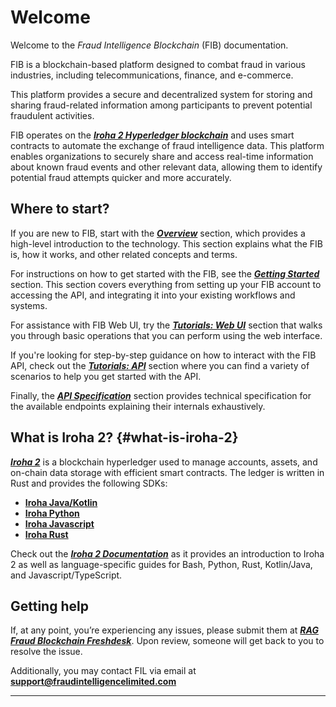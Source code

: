 # Welcome

Welcome to the _Fraud Intelligence Blockchain_ (FIB) documentation.

FIB is a blockchain-based platform designed to combat fraud in various industries, including telecommunications, finance, and e-commerce.

This platform provides a secure and decentralized system for storing and sharing fraud-related information among participants to prevent potential fraudulent activities.

FIB operates on the [**_Iroha 2 Hyperledger blockchain_**](/#what-is-iroha-2) and uses smart contracts to automate the exchange of fraud intelligence data. This platform enables organizations to securely share and access real-time information about known fraud events and other relevant data, allowing them to identify potential fraud attempts quicker and more accurately.

## Where to start?

If you are new to FIB, start with the [**_Overview_**](./overview.md) section, which provides a high-level introduction to the technology. This section explains what the FIB is, how it works, and other related concepts and terms.

For instructions on how to get started with the FIB, see the [**_Getting Started_**](./getting-started.md) section. This section covers everything from setting up your FIB account to accessing the API, and integrating it into your existing workflows and systems.

For assistance with FIB Web UI, try the [**_Tutorials: Web UI_**](./tutorials-web.md) section that walks you through basic operations that you can perform using the web interface.

If you're looking for step-by-step guidance on how to interact with the FIB API, check out the [**_Tutorials: API_**](./tutorials-api.md) section where you can find a variety of scenarios to help you get started with the API.

Finally, the [**_API Specification_**](./api-specification.md) section provides technical specification for the available endpoints explaining their internals exhaustively.

## What is Iroha 2? {#what-is-iroha-2}

[**_Iroha 2_**](https://github.com/hyperledger/iroha/tree/iroha2) is a blockchain hyperledger used to manage accounts, assets, and on-chain data storage with efficient smart contracts. The ledger is written in Rust and provides the following SDKs:

- [**Iroha Java/Kotlin**](https://github.com/hyperledger/iroha-java/tree/iroha2-main)
- [**Iroha Python**](https://github.com/hyperledger/iroha-python/tree/iroha2)
- [**Iroha Javascript**](https://github.com/hyperledger/iroha-javascript/tree/iroha2)
- [**Iroha Rust**](https://github.com/hyperledger/iroha/tree/iroha2-lts/client)

Check out the [**_Iroha 2 Documentation_**](https://hyperledger.github.io/iroha-2-docs/) as it provides an introduction to Iroha 2 as well as language-specific guides for Bash, Python, Rust, Kotlin/Java, and Javascript/TypeScript.

## Getting help

If, at any point, you’re experiencing any issues, please submit them at [**_RAG Fraud Blockchain Freshdesk_**](https://ragfraudblockchain.freshdesk.com/a/dashboard/default). Upon review, someone will get back to you to resolve the issue.

Additionally, you may contact FIL via email at **[support@fraudintelligencelimited.com](mailto:support@fraudintelligencelimited.com)**

---

<CompaniesLogos location="docs" />
